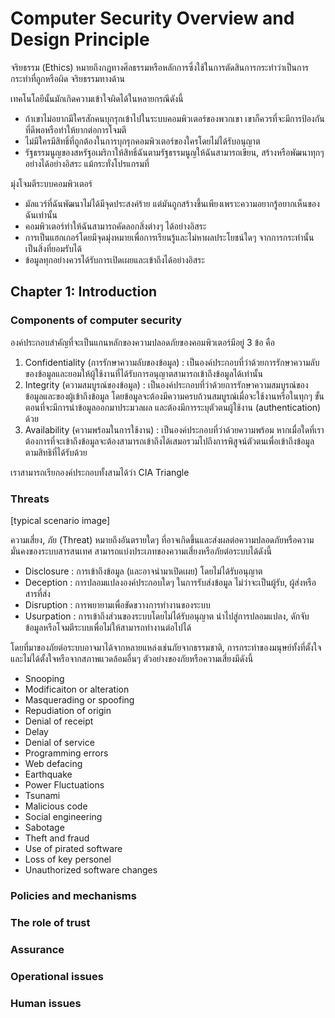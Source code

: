 # Computer Security Overview and Design Principle

จริยธรรม (Ethics) หมายถึงกฎทางศีลธรรมหรือหลักการซึ่งใช้ในการตัดสินการกระทำว่าเป็นการกระทำที่ถูกหรือผิด จริยธรรมทางด้าน

เทคโนโลยีนั้นมักเกิดความเข้าใจผิดได้ในหลายกรณีดังนี้

- ถ้าเขาไม่อยากมีใครสักคนบุกรุกเข้าไปในระบบคอมพิวเตอร์ของพวกเขา เขาก็ควรที่จะมีการป้องกันที่ดีพอหรือทำให้ยากต่อการโจมตี
- ไม่มีใครมีสิทธิ์ที่ถูกต้องในการบุกรุกคอมพิวเตอร์ของใครโดยไม่ได้รับอนุญาต
- รัฐธรรมนูญของสหรัฐอเมริกาให้สิทธิ์ฉันตามรัฐธรรมนูญให้ฉันสามารถเขียน, สร้างหรือพัฒนาทุกๆ อย่างได้อย่างอิสระ แม้กระทั่งโปรแกรมที่

มุ่งโจมตีระบบคอมพิวเตอร์
- มัลแวร์ที่ฉันพัฒนาไม่ได้มีจุดประสงค์ร้าย แต่มันถูกสร้างขึ้นเพียงเพราะความอยากรู้อยากเห็นของฉันเท่านั้น
- คอมพิวเตอร์ทำให้ฉันสามารถคัดลอกสิ่งต่างๆ ได้อย่างอิสระ
- การเป็นแฮกเกอร์โดยมีจุดมุ่งหมายเพื่อการเรียนรู้และไม่หาผลประโยชน์ใดๆ จากการกระทำนั้นเป็นสิ่งที่ยอมรับได้
- ข้อมูลทุกอย่างควรได้รับการเปิดเผยและเข้าถึงได้อย่างอิสระ

## Chapter 1: Introduction

### Components of computer security

องค์ประกอบสำคัญที่จะเป็นแกนหลักของความปลอดภัยของคอมพิวเตอร์มีอยู่ 3 ข้อ คือ

1. Confidentiality (การรักษาความลับของข้อมูล) : เป็นองค์ประกอบที่ว่าด้วยการรักษาความลับของข้อมูลและยอมให้ผู้ใช้งานที่ได้รับการอนุญาตสามารถเข้าถึงข้อมูลได้เท่านั้น
2. Integrity (ความสมบูรณ์ของข้อมูล) : เป็นองค์ประกอบที่ว่าด้วยการรักษาความสมบูรณ์ของข้อมูลและของผู้เข้าถึงข้อมูล โดยข้อมูลจะต้องมีความครบถ้วนสมบูรณ์เมื่อจะใช้งานหรือในทุกๆ ขั้นตอนที่จะมีการนำข้อมูลออกมาประมวลผล และต้องมีการระบุตัวตนผู้ใช้งาน (authentication) ด้วย
3. Availability (ความพร้อมในการใช้งาน) : เป็นองค์ประกอบที่ว่าด้วยความพร้อม หากเมื่อใดที่เราต้องการที่จะเข้าถึงข้อมูลจะต้องสามารถเข้าถึงได้เสมอรวมไปถึงการพิสูจน์ตัวตนเพื่อเข้าถึงข้อมูลตามสิทธิที่ได้รับด้วย

เราสามารถเรียกองค์ประกอบทั้งสามได้ว่า CIA Triangle

### Threats

[typical scenario image]

ความเสี่ยง, ภัย (Threat) หมายถึงอันตรายใดๆ ที่อาจเกิดขึ้นและส่งผลต่อความปลอดภัยหรือความมั่นคงของระบบสารสนเทศ สามารถแบ่งประเภทของความเสี่ยงหรือภัยต่อระบบได้ดังนี้

- Disclosure : การเข้าถึงข้อมูล (และอาจนำมาเปิดเผย) โดยไม่ได้รับอนุญาต
- Deception : การปลอมแปลงองค์ประกอบใดๆ ในการรับส่งข้อมูล ไม่ว่าจะเป็นผู้รับ, ผู้ส่งหรือสารที่ส่ง
- Disruption : การพยายามเพื่อขัดขวางการทำงานของระบบ
- Usurpation : การเข้าถึงส่วนของระบบโดยไม่ได้รับอนุญาต นำไปสู่การปลอมแปลง, ดักจับข้อมูลหรือโจมตีระบบเพื่อไม่ให้สามารถทำงานต่อไปได้

โดยที่มาของภัยต่อระบบอาจมาได้จากหลายแหล่งเช่นภัยจากธรรมชาติ, การกระทำของมนุษย์ทั้งที่ตั้งใจและไม่ได้ตั้งใจหรือจากสภาพแวดล้อมอื่นๆ ตัวอย่างของภัยหรือความเสี่ยงมีดังนี้

- Snooping
- Modificaiton or alteration
- Masquerading or spoofing
- Repudiation of origin
- Denial of receipt
- Delay
- Denial of service
- Programming errors
- Web defacing
- Earthquake
- Power Fluctuations
- Tsunami
- Malicious code
- Social engineering
- Sabotage
- Theft and fraud
- Use of pirated software
- Loss of key personel
- Unauthorized software changes 

### Policies and mechanisms

### The role of trust

### Assurance

### Operational issues

### Human issues
